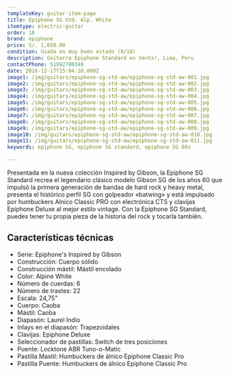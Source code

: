 ```yaml
---
templateKey: guitar-item-page
title: Epiphone SG Std. Alp. White
itemtype: electric-guitar
order: 18
brand: epiphone
price: S/. 1,650.00
condition: Usada en muy buen estado (9/10)
description: Guitarra Epiphone Standard en Venta!, Lima, Peru
contactPhone: 51992780348
date: 2016-12-17T15:04:10.000Z
image1: /img/guitars/epiphone-sg-std-aw/epiphone-sg-std-aw-001.jpg
image2: /img/guitars/epiphone-sg-std-aw/epiphone-sg-std-aw-002.jpg
image3: /img/guitars/epiphone-sg-std-aw/epiphone-sg-std-aw-003.jpg
image4: /img/guitars/epiphone-sg-std-aw/epiphone-sg-std-aw-004.jpg
image5: /img/guitars/epiphone-sg-std-aw/epiphone-sg-std-aw-005.jpg
image6: /img/guitars/epiphone-sg-std-aw/epiphone-sg-std-aw-006.jpg
image7: /img/guitars/epiphone-sg-std-aw/epiphone-sg-std-aw-007.jpg
image8: /img/guitars/epiphone-sg-std-aw/epiphone-sg-std-aw-008.jpg
image9: /img/guitars/epiphone-sg-std-aw/epiphone-sg-std-aw-009.jpg
image10: /img/guitars/epiphone-sg-std-aw/epiphone-sg-std-aw-010.jpg
image11: /img/guitars/epiphone-sg-std-aw/epiphone-sg-std-aw-011.jpg
keywords: epiphone SG, epiphone SG standard, epiphone SG 60s

---
```

Presentada en la nueva colección Inspired by Gibson, la Epiphone SG Standard recrea el legendario clásico modelo Gibson SG de los años 60 que impulsó la primera generación de bandas de hard rock y heavy metal, presenta el histórico perfil SG con golpeador «batwing» y está impulsado por humbuckers Alnico Classic PRO con electrónica CTS y clavijas Epiphone Deluxe al mejor estilo vintage. Con la Epiphone SG Standard, puedes tener tu propia pieza de la historia del rock y tocarla también.

## Características técnicas

* Serie: Epiphone's Inspired by Gibson
* Construcción: Cuerpo sólido
* Construcción mástil: Mástil encolado
* Color: Alpine White
* Número de cuerdas: 6
* Número de trastes: 22
* Escala: 24,75"
* Cuerpo: Caoba
* Mástil: Caoba
* Diapasón: Laurel Indio
* Inlays en el diapasón: Trapezoidales
* Clavijas: Epiphone Deluxe
* Seleccionador de pastillas: Switch de tres posiciones
* Puente: Locktone ABR Tuno-o-Matic
* Pastilla Mastil: Humbuckers de álnico Epiphone Classic Pro
* Pastilla Puente: Humbuckers de álnico Epiphone Classic Pro